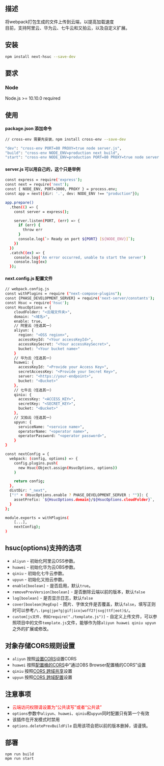 ## 描述
将webpack打包生成的文件上传到云端，以提高加载速度   
目前，支持阿里云、华为云、七牛云和又拍云，以及自定义扩展。 

## 安装
```bash
npm install next-hsuc --save-dev
```

## 要求
### Node
Node.js >= 10.10.0 required

## 使用
#### package.json 添加命令
```bash
// cross-env 需要先安装，npm install cross-env --save-dev

"dev": "cross-env PORT=80 PROXY=true node server.js",
"build": "cross-env NODE_ENV=production next build",
"start": "cross-env NODE_ENV=production PORT=80 PROXY=true node server.js"
```

#### server.js 可以用自己的，这个只是举例
```bash
const express = require('express');
const next = require('next');
const { NODE_ENV, PORT=3000, PROXY } = process.env;
const app = next({dir: '.', dev: NODE_ENV !== "production"});

app.prepare()
  .then(() => {
    const server = express();

    server.listen(PORT, (err) => {
      if (err) {
        throw err
      }
      console.log(`> Ready on port ${PORT} [${NODE_ENV}]`);
    })
  })
  .catch((ex) => {
    console.log('An error occurred, unable to start the server')
    console.log(ex)
  });
```

#### next.config.js 配置文件
```bash
// webpack.config.js
const withPlugins = require ("next-compose-plugins");
const {PHASE_DEVELOPMENT_SERVER} = require('next-server/constants');
const Hsuc = require('hsuc');
const HsucOptions = {
    cloudFolder: "<云端文件夹>",
    domain: "<域名>",
    enable: true,
    // 阿里云（任选其一）
    aliyun: {
      region: "<OSS region>",
      accessKeyId: "<Your accessKeyId>",
      accessKeySecret: "<Your accessKeySecret>",
      bucket: "<Your bucket name>"
    }
    // 华为云（任选其一）
    huawei: {
      accessKeyId: "<Provide your Access Key>",
      secretAccessKey: "<Provide your Secret Key>",
      server: "<https://your-endpoint>",
      bucket: "<Bucket>"
    },
    // 七牛云（任选其一）
    qiniu: {
      accessKey: "<ACCESS_KEY>",
      secretKey: "<SECRET_KEY>",
      bucket: "<Bucket>"
    },
    // 又拍云（任选其一）
    upyun: {
      serviceName: "<service name>",
      operatorName: "<operator name>",
      operatorPassword: "<operator password>",
    }
}

const nextConfig = {
  webpack: (config, options) => {
    config.plugins.push(
      new Hsuc(Object.assign(HsucOptions, options))
    )

    return config;
  },
  distDir: "_next",
  ["!" + (HsucOptions.enable ? PHASE_DEVELOPMENT_SERVER : "")]: {
    assetPrefix: `${HsucOptions.domain}/${HsucOptions.cloudFolder}`,
  }
};

module.exports = withPlugins(
    [...], 
    nextConfig);
)
```

## hsuc(options)支持的选项
- `aliyun` - 初始化阿里云OSS参数。
- `huawei` - 初始化华为云OBS参数。
- `qiniu` - 初始化七牛云参数。
- `upyun` - 初始化又拍云参数。
- `enable[boolean]` - 是否启用，默认`true`。
- `removePrevVersion[boolean]` - 是否删除云端以前的版本，默认`false`
- `log[boolean]` - 是否显示日志，默认`false`
- `cover[boolean|RegExp]` - 图片、字体文件是否覆盖，默认`false`，填写正则时可以参考`/\.(png|jpe?g|gif|ico|woff2?|svg|ttf|eot)$/`。
- `custom[js文件，例如require("./template.js")]` - 自定义上传文件，可以参照项目中的文件`template.js`文件，能够作为除`aliyun huawei qiniu upyun`之外的扩展或修改。


## 对象存储CORS规则设置
- `aliyun` 按照[设置CORS](https://help.aliyun.com/document_detail/44570.html?spm=5176.8465980.0.0.12871450vh6n2z)设置CORS
- `huawei` 按照[配置桶的CORS](https://support.huaweicloud.com/sdk-browserjs-devg-obs/obs_24_0201.html)中“通过OBS Browser配置桶的CORS”设置
- `qiniu` 按照[CORS 跨域共享](https://console.upyun.com/services/kszitt/antileechFile/)设置
- `upyun` 按照[CORS 跨域配置](http://docs.upyun.com/cdn/feature/#cors)设置

## 注意事项
- <label style="color:red">云端访问权限请设置为“公共读写”或者“公共读”</label>
- `options`参数中`aliyun`、`huawei`、`qiniu`和`upyun`同时配置只有第一个有效
- 该插件在开发模式时禁用
- `options.deletePrevBuildFile` 启用该项会把以前的版本删掉，请谨慎。

## 部署
``` hash
npm run build
mpm run start
```


